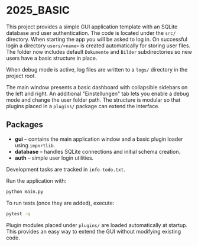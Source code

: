 # 2025_BASIC

This project provides a simple GUI application template with an SQLite database
and user authentication. The code is located under the `src/` directory. When
starting the app you will be asked to log in. On successful login a directory
`users/<name>` is created automatically for storing user files. The folder now
includes default `Dokumente` and `Bilder` subdirectories so new users have a
basic structure in place.

When debug mode is active, log files are written to a `logs/` directory in the
project root.

The main window presents a basic dashboard with collapsible sidebars on the left
and right. An additional "Einstellungen" tab lets you enable a debug mode and
change the user folder path. The structure is modular so that plugins placed in
a `plugins/` package can extend the interface.

## Packages

- **gui** – contains the main application window and a basic plugin loader using `importlib`.
- **database** – handles SQLite connections and initial schema creation.
- **auth** – simple user login utilities.

Development tasks are tracked in `info-todo.txt`.

Run the application with:

```bash
python main.py
```

To run tests (once they are added), execute:

```bash
pytest -q
```

Plugin modules placed under `plugins/` are loaded automatically at startup. This
provides an easy way to extend the GUI without modifying existing code.

